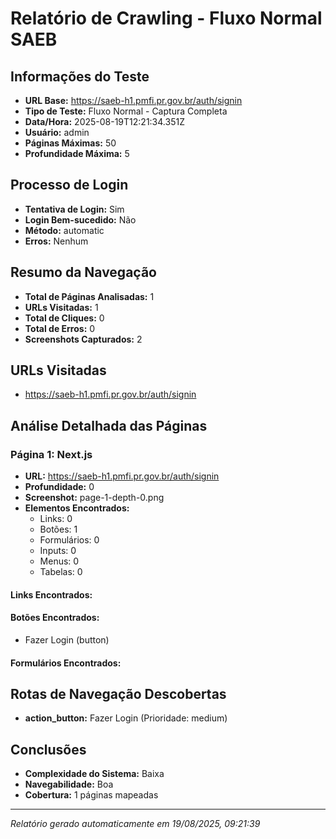 # Relatório de Crawling - Fluxo Normal SAEB

## Informações do Teste
- **URL Base:** https://saeb-h1.pmfi.pr.gov.br/auth/signin
- **Tipo de Teste:** Fluxo Normal - Captura Completa
- **Data/Hora:** 2025-08-19T12:21:34.351Z
- **Usuário:** admin
- **Páginas Máximas:** 50
- **Profundidade Máxima:** 5

## Processo de Login
- **Tentativa de Login:** Sim
- **Login Bem-sucedido:** Não
- **Método:** automatic
- **Erros:** Nenhum

## Resumo da Navegação
- **Total de Páginas Analisadas:** 1
- **URLs Visitadas:** 1
- **Total de Cliques:** 0
- **Total de Erros:** 0
- **Screenshots Capturados:** 2

## URLs Visitadas
- https://saeb-h1.pmfi.pr.gov.br/auth/signin

## Análise Detalhada das Páginas


### Página 1: Next.js
- **URL:** https://saeb-h1.pmfi.pr.gov.br/auth/signin
- **Profundidade:** 0
- **Screenshot:** page-1-depth-0.png
- **Elementos Encontrados:**
  - Links: 0
  - Botões: 1
  - Formulários: 0
  - Inputs: 0
  - Menus: 0
  - Tabelas: 0

#### Links Encontrados:


#### Botões Encontrados:
- Fazer Login (button)

#### Formulários Encontrados:



## Rotas de Navegação Descobertas
- **action_button:** Fazer Login (Prioridade: medium)

## Conclusões
- **Complexidade do Sistema:** Baixa
- **Navegabilidade:** Boa
- **Cobertura:** 1 páginas mapeadas

---
*Relatório gerado automaticamente em 19/08/2025, 09:21:39*
